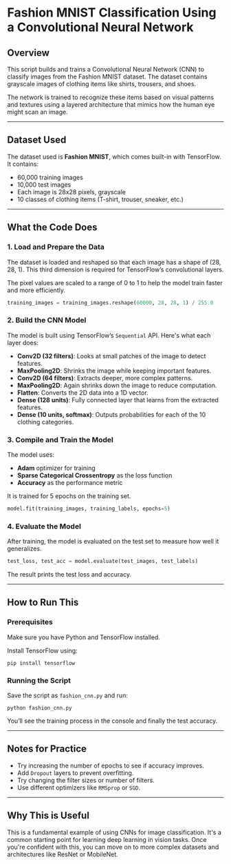 
# Fashion MNIST Classification Using a Convolutional Neural Network

## Overview

This script builds and trains a Convolutional Neural Network (CNN) to classify images from the Fashion MNIST dataset. The dataset contains grayscale images of clothing items like shirts, trousers, and shoes.

The network is trained to recognize these items based on visual patterns and textures using a layered architecture that mimics how the human eye might scan an image.

---

## Dataset Used

The dataset used is **Fashion MNIST**, which comes built-in with TensorFlow. It contains:

* 60,000 training images
* 10,000 test images
* Each image is 28x28 pixels, grayscale
* 10 classes of clothing items (T-shirt, trouser, sneaker, etc.)

---

## What the Code Does

### 1. Load and Prepare the Data

The dataset is loaded and reshaped so that each image has a shape of (28, 28, 1). This third dimension is required for TensorFlow’s convolutional layers.

The pixel values are scaled to a range of 0 to 1 to help the model train faster and more efficiently.

```python
training_images = training_images.reshape(60000, 28, 28, 1) / 255.0
```

### 2. Build the CNN Model

The model is built using TensorFlow’s `Sequential` API. Here's what each layer does:

* **Conv2D (32 filters)**: Looks at small patches of the image to detect features.
* **MaxPooling2D**: Shrinks the image while keeping important features.
* **Conv2D (64 filters)**: Extracts deeper, more complex patterns.
* **MaxPooling2D**: Again shrinks down the image to reduce computation.
* **Flatten**: Converts the 2D data into a 1D vector.
* **Dense (128 units)**: Fully connected layer that learns from the extracted features.
* **Dense (10 units, softmax)**: Outputs probabilities for each of the 10 clothing categories.

### 3. Compile and Train the Model

The model uses:

* **Adam** optimizer for training
* **Sparse Categorical Crossentropy** as the loss function
* **Accuracy** as the performance metric

It is trained for 5 epochs on the training set.

```python
model.fit(training_images, training_labels, epochs=5)
```

### 4. Evaluate the Model

After training, the model is evaluated on the test set to measure how well it generalizes.

```python
test_loss, test_acc = model.evaluate(test_images, test_labels)
```

The result prints the test loss and accuracy.

---

## How to Run This

### Prerequisites

Make sure you have Python and TensorFlow installed.

Install TensorFlow using:

```
pip install tensorflow
```

### Running the Script

Save the script as `fashion_cnn.py` and run:

```
python fashion_cnn.py
```

You’ll see the training process in the console and finally the test accuracy.

---

## Notes for Practice

* Try increasing the number of epochs to see if accuracy improves.
* Add `Dropout` layers to prevent overfitting.
* Try changing the filter sizes or number of filters.
* Use different optimizers like `RMSprop` or `SGD`.

---

## Why This is Useful

This is a fundamental example of using CNNs for image classification. It's a common starting point for learning deep learning in vision tasks. Once you're confident with this, you can move on to more complex datasets and architectures like ResNet or MobileNet.

